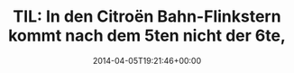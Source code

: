 ---
retweeted: false
source: <a href="http://www.myplume.com/" rel="nofollow">Plume for Android</a>
entities:
  hashtags: []
  symbols: []
  user_mentions: []
  urls: []
display_text_range:
- '0'
- '113'
favorite_count: '1'
id_str: '452526527801229312'
truncated: false
retweet_count: '0'
id: '452526527801229312'
created_at: Sat Apr 05 19:21:46 +0000 2014
favorited: false
full_text: 'TIL: In den Citroën Bahn-Flinkstern kommt nach dem 5ten nicht der 6te,
  sondern der Rückwärtsgang. (das war knapp)'
lang: de
tags:
- pesos/twitter
date: '2014-04-05T19:21:46+00:00'
src: https://twitter.com/bascht/status/452526527801229312
original_url: https://twitter.com/bascht/status/452526527801229312
type: twitter_tweet
text: 'TIL: In den Citroën Bahn-Flinkstern kommt nach dem 5ten nicht der 6te, sondern
  der Rückwärtsgang. (das war knapp)'
title: 'TIL: In den Citroën Bahn-Flinkstern kommt nach dem 5ten nicht der 6te, '

---
